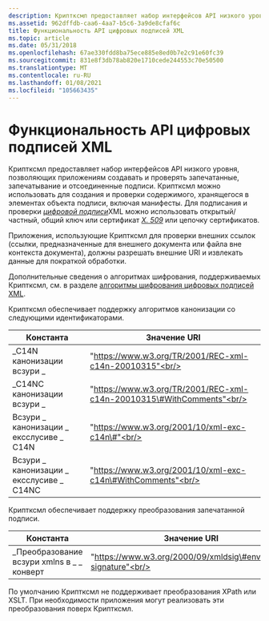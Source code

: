 ```yaml
---
description: Криптксмл предоставляет набор интерфейсов API низкого уровня, позволяющих приложениям создавать и проверять запечатанные, запечатывание и отсоединенные подписи. Криптксмл можно использовать для создания и проверки содержимого, хранящегося в элементах объекта подписи, включая манифесты.
ms.assetid: 962dffdb-caa6-4aa7-b5c6-3a9de8cfaf6c
title: Функциональность API цифровых подписей XML
ms.topic: article
ms.date: 05/31/2018
ms.openlocfilehash: 67ae330fdd8ba75ece885e8ed0b7e2c91e60fc39
ms.sourcegitcommit: 831e8f3db78ab820e1710cede244553c70e50500
ms.translationtype: MT
ms.contentlocale: ru-RU
ms.lasthandoff: 01/08/2021
ms.locfileid: "105663435"
---
```

# <a name="xml-digital-signature-api-functionality"></a>Функциональность API цифровых подписей XML

Криптксмл предоставляет набор интерфейсов API низкого уровня, позволяющих приложениям создавать и проверять запечатанные, запечатывание и отсоединенные подписи. Криптксмл можно использовать для создания и проверки содержимого, хранящегося в элементах объекта подписи, включая манифесты. Для подписания и проверки [*цифровой подписи*](../secgloss/d-gly.md)XML можно использовать открытый/частный, общий ключ или сертификат [*X. 509*](../secgloss/x-gly.md) или цепочку сертификатов.

Приложения, использующие Криптксмл для проверки внешних ссылок (ссылки, предназначенные для внешнего документа или файла вне контекста документа), должны разрешать внешние URI и извлекать данные для пократкой обработки.

Дополнительные сведения о алгоритмах шифрования, поддерживаемых Криптксмл, см. в разделе [алгоритмы шифрования цифровых подписей XML](xml-digital-signature-cryptographic-algorithms.md).

Криптксмл обеспечивает поддержку алгоритмов канонизации со следующими идентификаторами.



| Константа                                              | Значение URI                                                                  |
|-------------------------------------------------------|----------------------------------------------------------------------------|
| \_C14N канонизации всзури \_<br/>             | "https://www.w3.org/TR/2001/REC-xml-c14n-20010315"<br/>               |
| \_C14NC канонизации всзури \_<br/>            | "https://www.w3.org/TR/2001/REC-xml-c14n-20010315\#WithComments"<br/> |
| Всзури \_ канонизации \_ ексслусиве \_ C14N<br/>  | "https://www.w3.org/2001/10/xml-exc-c14n\#"<br/>                      |
| Всзури \_ канонизации \_ ексслусиве \_ C14NC<br/> | "https://www.w3.org/2001/10/xml-exc-c14n\#WithComments"<br/>          |



 

Криптксмл обеспечивает поддержку преобразования запечатанной подписи.



| Константа                                       | Значение URI                                                           |
|------------------------------------------------|---------------------------------------------------------------------|
| \_Преобразование всзури xmlns в \_ \_ конверт<br/> | "https://www.w3.org/2000/09/xmldsig\#enveloped-signature"<br/> |



 

По умолчанию Криптксмл не поддерживает преобразования XPath или XSLT. При необходимости приложения могут реализовать эти преобразования поверх Криптксмл.

 

 
